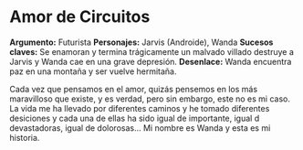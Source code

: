 # Amor de Circuitos

**Argumento:** Futurista
**Personajes:** Jarvis (Androide), Wanda
**Sucesos claves:** Se enamoran y termina trágicamente un malvado villado destruye a Jarvis y Wanda cae en una grave depresión.
**Desenlace:** Wanda encuentra paz en una montaña y ser vuelve hermitaña.

Cada vez que pensamos en el amor, quizás pensemos en los más maravilloso que existe, y es verdad, pero sin embargo, este no es mi caso. La vida me ha llevado por diferentes caminos y he tomado diferentes desiciones y cada una de ellas ha sido igual de importante, igual d devastadoras, igual de dolorosas...
Mi nombre es Wanda y esta es mi historia.